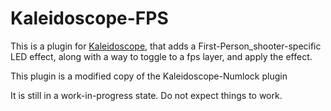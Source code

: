 # Kaleidoscope-FPS

This is a plugin for [Kaleidoscope][fw], that adds a First-Person_shooter-specific
LED effect, along with a way to toggle to a fps layer, and apply the effect.

This plugin is a modified copy of the Kaleidoscope-Numlock plugin

 [fw]: https://github.com/keyboardio/Kaleidoscope

It is still in a work-in-progress state.  Do not expect things to work.